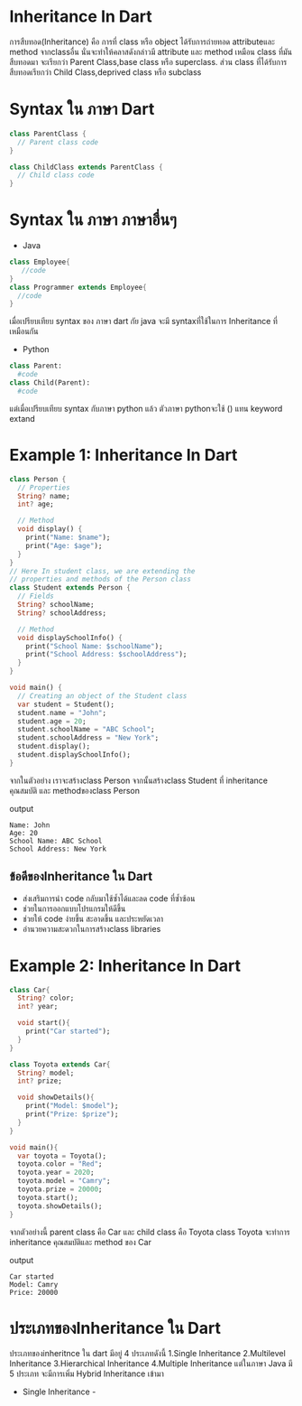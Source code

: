 # Inheritance In Dart
  การสืบทอด(Inheritance) คือ การที่ class หรือ object ได้รับการถ่ายทอด attributeและ method จากclassอื่น นั่นจะทำให้คลาสดังกล่าวมี attribute และ method เหมือน class ที่มันสืบทอดมา จะเรียกว่า Parent Class,base class หรือ superclass. ส่วน class ที่ได้รับการสืบทอดเรียกว่า Child Class,deprived class หรือ subclass 
# Syntax ใน ภาษา Dart
```dart
class ParentClass {
  // Parent class code
}

class ChildClass extends ParentClass {
  // Child class code
}
```
# Syntax ใน ภาษา ภาษาอื่นๆ
- Java
```java
class Employee{  
   //code
}  
class Programmer extends Employee{  
  //code
} 
```
เมื่อเปรียบเทียบ syntax ของ ภาษา dart กัย java จะมี syntaxที่ใช้ในการ Inheritance ที่เหมือนกัน

- Python
```python
class Parent:
  #code
class Child(Parent):
  #code
```
แต่เมื่อเปรียบเทียบ syntax กับภาษา python แล้ว ตัวภาษา pythonจะใช้ () แทน keyword extand

#  Example 1: Inheritance In Dart
```dart
class Person {
  // Properties
  String? name;
  int? age;

  // Method
  void display() {
    print("Name: $name");
    print("Age: $age");
  }
}
// Here In student class, we are extending the
// properties and methods of the Person class
class Student extends Person {
  // Fields
  String? schoolName;
  String? schoolAddress;

  // Method
  void displaySchoolInfo() {
    print("School Name: $schoolName");
    print("School Address: $schoolAddress");
  }
}

void main() {
  // Creating an object of the Student class
  var student = Student();
  student.name = "John";
  student.age = 20;
  student.schoolName = "ABC School";
  student.schoolAddress = "New York";
  student.display();
  student.displaySchoolInfo();
}
```
จากในตัวอย่าง เราจะสร้างclass Person จากนั้นสร้างclass Student ที่ inheritance คุณสมบัติ และ methodของclass Person

output
```
Name: John
Age: 20
School Name: ABC School
School Address: New York
```
## ข้อดีของInheritance ใน Dart
- ส่งเสริมการนำ code กลับมาใช้ซ้ำได้และลด code ที่ซ้ำซ้อน
- ช่วยในการออกแบบโปรแกรมให้ดีขึ้น
- ช่วยให้ code ง่ายขึ้น สะอาดขึ้น และประหยัดเวลา
- อำนวยความสะดวกในการสร้างclass libraries

# Example 2: Inheritance In Dart
```dart
class Car{
  String? color;
  int? year;

  void start(){
    print("Car started");
  }  
}

class Toyota extends Car{
  String? model;
  int? prize;

  void showDetails(){
    print("Model: $model");
    print("Prize: $prize");
  }
}

void main(){
  var toyota = Toyota();
  toyota.color = "Red";
  toyota.year = 2020;
  toyota.model = "Camry";
  toyota.prize = 20000;
  toyota.start();
  toyota.showDetails();
}
```
จากตัวอย่างนี้ parent class คือ Car และ child class คือ Toyota 
class Toyota จะทำการ inheritance คุณสมบัติและ method ของ Car

output
```
Car started
Model: Camry
Price: 20000
```
# ประเภทของInheritance ใน Dart
ประเภทของinheritnce ใน dart มีอยู่ 4 ประเภทดังนี้
  1.Single Inheritance
  2.Multilevel Inheritance
  3.Hierarchical Inheritance
  4.Multiple Inheritance
แต่ในภาษา Java มี 5 ประเภท จะมีการเพิ่ม Hybrid Inheritance เข้ามา
- Single Inheritance -
